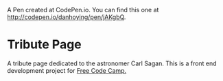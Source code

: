 A Pen created at CodePen.io. You can find this one at http://codepen.io/danhoying/pen/jAKgbQ.

 # Tribute Page

A tribute page dedicated to the astronomer Carl Sagan. This is a front end development project for [Free Code Camp.](https://www.freecodecamp.com/challenges/build-a-tribute-page)